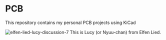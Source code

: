 # PCB
This repository contains my personal PCB projects using KiCad

![elfen-lied-lucy-discussion-7](https://github.com/user-attachments/assets/99c48978-c525-4968-8abc-b7fc69a11795)
This is Lucy (or Nyuu-chan) from Elfen Lied.
